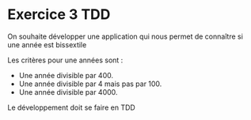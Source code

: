 # Exercice 3 TDD

On souhaite développer une application qui nous permet de connaître si une année est bissextile

Les critères pour une années sont :

- Une année divisible par 400.
- Une année divisible par 4 mais pas par 100.
- Une année divisible par 4000.

Le développement doit se faire en TDD 